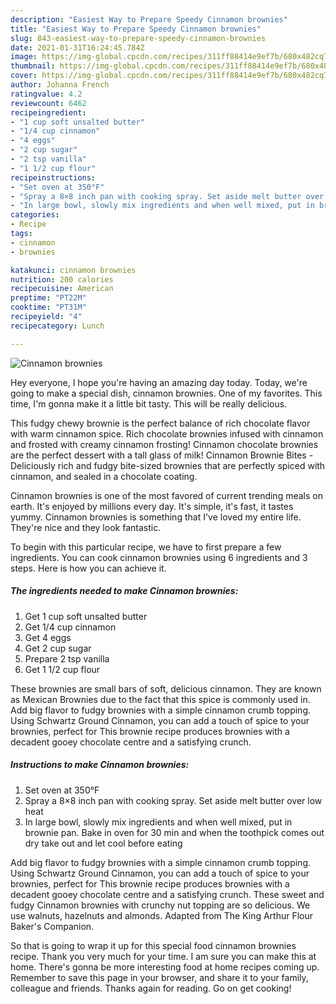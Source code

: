 ```yaml
---
description: "Easiest Way to Prepare Speedy Cinnamon brownies"
title: "Easiest Way to Prepare Speedy Cinnamon brownies"
slug: 843-easiest-way-to-prepare-speedy-cinnamon-brownies
date: 2021-01-31T16:24:45.784Z
image: https://img-global.cpcdn.com/recipes/311ff88414e9ef7b/680x482cq70/cinnamon-brownies-recipe-main-photo.jpg
thumbnail: https://img-global.cpcdn.com/recipes/311ff88414e9ef7b/680x482cq70/cinnamon-brownies-recipe-main-photo.jpg
cover: https://img-global.cpcdn.com/recipes/311ff88414e9ef7b/680x482cq70/cinnamon-brownies-recipe-main-photo.jpg
author: Johanna French
ratingvalue: 4.2
reviewcount: 6462
recipeingredient:
- "1 cup soft unsalted butter"
- "1/4 cup cinnamon"
- "4 eggs"
- "2 cup sugar"
- "2 tsp vanilla"
- "1 1/2 cup flour"
recipeinstructions:
- "Set oven at 350°F"
- "Spray a 8×8 inch pan with cooking spray. Set aside melt butter over low heat"
- "In large bowl, slowly mix ingredients and when well mixed, put in brownie pan. Bake in oven for 30 min and when the toothpick comes out dry take out and let cool before eating"
categories:
- Recipe
tags:
- cinnamon
- brownies

katakunci: cinnamon brownies 
nutrition: 200 calories
recipecuisine: American
preptime: "PT22M"
cooktime: "PT31M"
recipeyield: "4"
recipecategory: Lunch

---
```



![Cinnamon brownies](https://img-global.cpcdn.com/recipes/311ff88414e9ef7b/680x482cq70/cinnamon-brownies-recipe-main-photo.jpg)

Hey everyone, I hope you're having an amazing day today. Today, we're going to make a special dish, cinnamon brownies. One of my favorites. This time, I'm gonna make it a little bit tasty. This will be really delicious.

This fudgy chewy brownie is the perfect balance of rich chocolate flavor with warm cinnamon spice. Rich chocolate brownies infused with cinnamon and frosted with creamy cinnamon frosting! Cinnamon chocolate brownies are the perfect dessert with a tall glass of milk! Cinnamon Brownie Bites - Deliciously rich and fudgy bite-sized brownies that are perfectly spiced with cinnamon, and sealed in a chocolate coating.

Cinnamon brownies is one of the most favored of current trending meals on earth. It's enjoyed by millions every day. It's simple, it's fast, it tastes yummy. Cinnamon brownies is something that I've loved my entire life. They're nice and they look fantastic.


To begin with this particular recipe, we have to first prepare a few ingredients. You can cook cinnamon brownies using 6 ingredients and 3 steps. Here is how you can achieve it.

<!--inarticleads1-->

##### The ingredients needed to make Cinnamon brownies:

1. Get 1 cup soft unsalted butter
1. Get 1/4 cup cinnamon
1. Get 4 eggs
1. Get 2 cup sugar
1. Prepare 2 tsp vanilla
1. Get 1 1/2 cup flour


These brownies are small bars of soft, delicious cinnamon. They are known as Mexican Brownies due to the fact that this spice is commonly used in. Add big flavor to fudgy brownies with a simple cinnamon crumb topping. Using Schwartz Ground Cinnamon, you can add a touch of spice to your brownies, perfect for This brownie recipe produces brownies with a decadent gooey chocolate centre and a satisfying crunch. 

<!--inarticleads2-->

##### Instructions to make Cinnamon brownies:

1. Set oven at 350°F
1. Spray a 8×8 inch pan with cooking spray. Set aside melt butter over low heat
1. In large bowl, slowly mix ingredients and when well mixed, put in brownie pan. Bake in oven for 30 min and when the toothpick comes out dry take out and let cool before eating


Add big flavor to fudgy brownies with a simple cinnamon crumb topping. Using Schwartz Ground Cinnamon, you can add a touch of spice to your brownies, perfect for This brownie recipe produces brownies with a decadent gooey chocolate centre and a satisfying crunch. These sweet and fudgy Cinnamon brownies with crunchy nut topping are so delicious. We use walnuts, hazelnuts and almonds. Adapted from The King Arthur Flour Baker&#39;s Companion. 

So that is going to wrap it up for this special food cinnamon brownies recipe. Thank you very much for your time. I am sure you can make this at home. There's gonna be more interesting food at home recipes coming up. Remember to save this page in your browser, and share it to your family, colleague and friends. Thanks again for reading. Go on get cooking!
